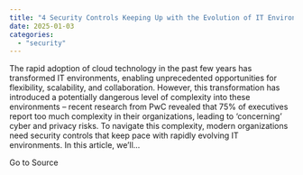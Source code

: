 ```yaml
---
title: "4 Security Controls Keeping Up with the Evolution of IT Environments"
date: 2025-01-03
categories: 
  - "security"
---
```


The rapid adoption of cloud technology in the past few years has transformed IT environments, enabling unprecedented opportunities for flexibility, scalability, and collaboration. However, this transformation has introduced a potentially dangerous level of complexity into these environments – recent research from PwC revealed that 75% of executives report too much complexity in their organizations, leading to ‘concerning’ cyber and privacy risks. To navigate this complexity, modern organizations need security controls that keep pace with rapidly evolving IT environments. In this article, we’ll...

Go to Source
